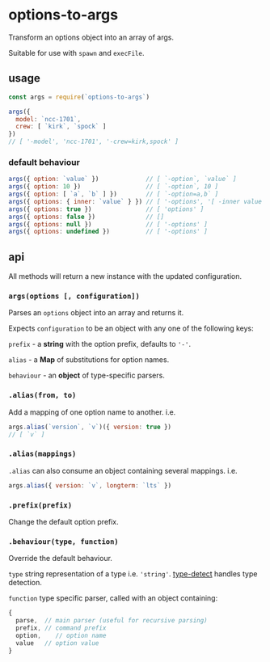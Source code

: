 # options-to-args

Transform an options object into an array of args.

Suitable for use with `spawn` and `execFile`.

## usage

```javascript
const args = require(`options-to-args`)

args({
  model: `ncc-1701`,
  crew: [ `kirk`, `spock` ]
})
// [ '-model', 'ncc-1701', '-crew=kirk,spock' ]
```

### default behaviour

```javascript
args({ option: `value` })             // [ `-option`, `value` ]
args({ option: 10 })                  // [ `-option`, 10 ]
args({ option: [ `a`, `b` ] })        // [ `-option=a,b` ]
args({ options: { inner: `value` } }) // [ '-options', '[ -inner value ]' ]
args({ options: true })               // [ 'options' ]
args({ options: false })              // []
args({ options: null })               // [ '-options' ]
args({ options: undefined })          // [ '-options' ]
```

## api

All methods will return a new instance with the updated configuration.

### `args(options [, configuration])`

Parses an `options` object into an array and returns it.

Expects `configuration` to be an object with any one of the following keys:

`prefix` - a **string** with the option prefix, defaults to `'-'`.

`alias` - a **Map** of substitutions for option names.

`behaviour` - an **object** of type-specific parsers.

### `.alias(from, to)`

Add a mapping of one option name to another. i.e.

```javascript
args.alias(`version`, `v`)({ version: true })
// [ `v` ]
```

### `.alias(mappings)`

`.alias` can also consume an object containing several mappings. i.e.

```javascript
args.alias({ version: `v`, longterm: `lts` })
```

### `.prefix(prefix)`

Change the default option prefix.

### `.behaviour(type, function)`

Override the default behaviour.

`type` string representation of a type i.e. `'string'`. [type-detect](https://github.com/chaijs/type-detect) handles type detection.

`function` type specific parser, called with an object containing:

```javascript
{
  parse,  // main parser (useful for recursive parsing)
  prefix, // command prefix
  option,    // option name
  value   // option value
}
```
